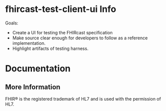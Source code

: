 # fhircast-test-client-ui Info

Goals:
* Create a UI for testing the FHIRcast specification
* Make source clear enough for developers to follow as a reference implementation.
* Highlight artifacts of testing harness.

# Documentation


## More Information

FHIR&reg; is the registered trademark of HL7 and is used with the permission of HL7. 